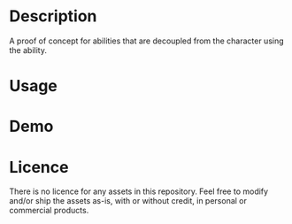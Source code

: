 # Description
A proof of concept for abilities that are decoupled from the character using the ability.

# Usage


# Demo

# Licence
There is no licence for any assets in this repository.  Feel free to modify and/or ship the assets as-is, with or without credit, in personal or commercial products.